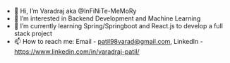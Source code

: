 - 👋 Hi, I’m Varadraj aka @InFiNiTe-MeMoRy
- 👀 I’m interested in Backend Development and Machine Learning
- 🌱 I’m currently learning Spring/Springboot and React.js to develop a full stack project
- 📫 How to reach me: Email - patil98varad@gmail.com, LinkedIn - https://www.linkedin.com/in/varadraj-patil/
